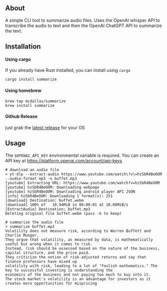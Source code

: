 
## About

A simple CLI tool to summarize audio files. Uses the OpenAI whisper API to transcribe the audio to text and then the OpenAI ChatGPT API to summarize the text.

## Installation

#### Using cargo

If you already have Rust installed, you can install using `cargo` 
```shell script
cargo install summarize
```

#### Using homebrew

```shell script
brew tap mcdallas/summarize
brew install summarize
```

#### Github Release

just grab the [latest release](https://github.com/mcdallas/summarize/releases/latest) for your OS 



## Usage

The `$OPENAI_API_KEY` environmental variable is required. You can create an API key at https://platform.openai.com/account/api-keys

``` shell
# download an audio file
> yt-dlp --extract-audio https://www.youtube.com/watch\?v\=hzSbR4BeOOM --audio-format mp3 -o buffet.mp3
[youtube] Extracting URL: https://www.youtube.com/watch?v=hzSbR4BeOOM
[youtube] hzSbR4BeOOM: Downloading webpage
[youtube] hzSbR4BeOOM: Downloading android player API JSON
[info] hzSbR4BeOOM: Downloading 1 format(s): 251
[download] Destination: buffet.webm
[download] 100% of   10.94MiB in 00:00:01 at 10.08MiB/s
[ExtractAudio] Destination: buffet.mp3
Deleting original file buffet.webm (pass -k to keep)

# summarize the audio file
> summarize buffet.mp3
Volatility does not measure risk, according to Warren Buffett and Charlie Munger.
They argue that volatility, as measured by data, is mathematically useful but wrong when it comes to risk.
Instead, risk should be assessed based on the nature of the business, capital structure, and the price paid.
They criticize the notion of risk-adjusted returns and say that finance professors have mixed up 
volatility with risk, leading to a lot of "foolish mathematics." The key to successful investing is understanding the 
economics of the business and not paying too much to buy into it. 
The stock market's volatility is an advantage for investors as it creates more opportunities for mispricing

```